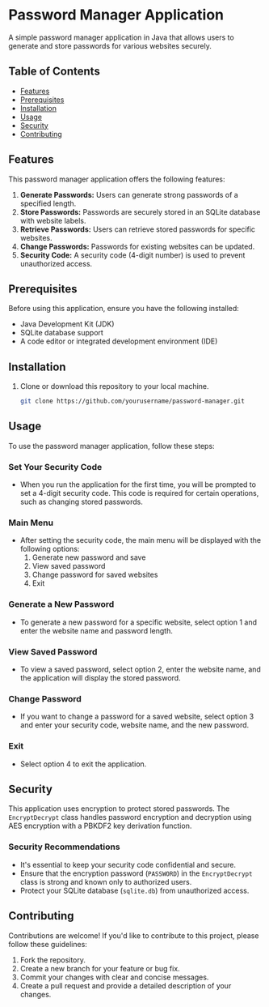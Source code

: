 # Password Manager Application

A simple password manager application in Java that allows users to generate and store passwords for various websites securely.

## Table of Contents
- [Features](#features)
- [Prerequisites](#prerequisites)
- [Installation](#installation)
- [Usage](#usage)
- [Security](#security)
- [Contributing](#contributing)

## Features
This password manager application offers the following features:

1. **Generate Passwords:** Users can generate strong passwords of a specified length.
2. **Store Passwords:** Passwords are securely stored in an SQLite database with website labels.
3. **Retrieve Passwords:** Users can retrieve stored passwords for specific websites.
4. **Change Passwords:** Passwords for existing websites can be updated.
5. **Security Code:** A security code (4-digit number) is used to prevent unauthorized access.

## Prerequisites
Before using this application, ensure you have the following installed:

- Java Development Kit (JDK)
- SQLite database support
- A code editor or integrated development environment (IDE)

## Installation
1. Clone or download this repository to your local machine.

   ```bash
   git clone https://github.com/yourusername/password-manager.git

## Usage
To use the password manager application, follow these steps:

### Set Your Security Code

- When you run the application for the first time, you will be prompted to set a 4-digit security code. This code is required for certain operations, such as changing stored passwords.

### Main Menu

- After setting the security code, the main menu will be displayed with the following options:
    1. Generate new password and save
    2. View saved password
    3. Change password for saved websites
    4. Exit

### Generate a New Password

- To generate a new password for a specific website, select option 1 and enter the website name and password length.

### View Saved Password

- To view a saved password, select option 2, enter the website name, and the application will display the stored password.

### Change Password

- If you want to change a password for a saved website, select option 3 and enter your security code, website name, and the new password.

### Exit

- Select option 4 to exit the application.

## Security
This application uses encryption to protect stored passwords. The `EncryptDecrypt` class handles password encryption and decryption using AES encryption with a PBKDF2 key derivation function.

### Security Recommendations
- It's essential to keep your security code confidential and secure.
- Ensure that the encryption password (`PASSWORD`) in the `EncryptDecrypt` class is strong and known only to authorized users.
- Protect your SQLite database (`sqlite.db`) from unauthorized access.

## Contributing
Contributions are welcome! If you'd like to contribute to this project, please follow these guidelines:

1. Fork the repository.
2. Create a new branch for your feature or bug fix.
3. Commit your changes with clear and concise messages.
4. Create a pull request and provide a detailed description of your changes.


